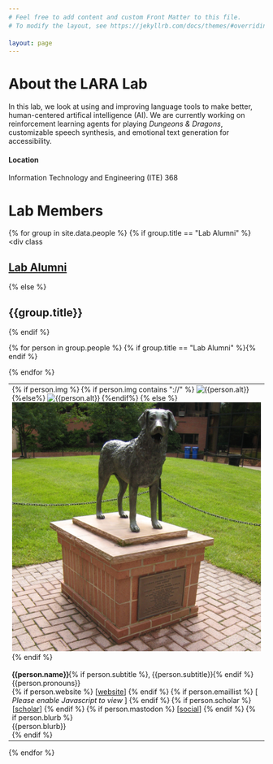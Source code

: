 ```yaml
---
# Feel free to add content and custom Front Matter to this file.
# To modify the layout, see https://jekyllrb.com/docs/themes/#overriding-theme-defaults

layout: page
---
```



# About the LARA Lab
In this lab, we look at using and improving language tools to make better, human-centered artifical intelligence (AI). We are currently working on reinforcement learning agents for playing <i>Dungeons &amp; Dragons</i>, customizable speech synthesis, and emotional text generation for accessibility.


#### Location
Information Technology and Engineering (ITE) 368



# Lab Members

{% for group in site.data.people %}
{% if group.title == "Lab Alumni" %}
	<div class<h2 class="expand-link"><a href="#">Lab Alumni</a></h2>
 	<div class="expand-content">
{% else %}
	<h2> {{group.title}} </h2>
{% endif %}
<div class="table-wrapper">
<div class="table-scroll">
<table class="people">

  <tbody>
  <tr>
  {% for person in group.people %}
	<td>
	<div class="image-cropper">
	 {% if person.img %}
		 {% if person.img contains "://" %}
			 <img src="{{person.img}}" alt="{{person.alt}}">
			 {%else%}
			 <img src="assets/img/people/{{person.img}}" alt="{{person.alt}}">
		 {%endif%}
	 {% else %}
	 <img src="assets/img/people/UMBC_Mascot.jpg" alt="Statue of True Grit, UMBC's mascot. True Grit is a Chesapeake Bay Retriever. Source: https://en.m.wikipedia.org/wiki/File:UMBC_Mascot.jpg">
	 {% endif %} 
	 </div>
	 <br>
	 <h4 style="display: inline;">{{person.name}}</h4>{% if person.subtitle %}, {{person.subtitle}}{% endif %}<br>
	 <div aria-label="pronouns">{{person.pronouns}}</div>
	 {% if person.website %}
	 [<a href="{{person.website}}" aria-label="{{person.name}}'s website">website</a>]
	 {% endif %}
	 {% if person.emaillist %}
	 [<div id="email{{person.first}}" style="display:inline;"> 
		<noscript><i>Please enable Javascript to view</i></noscript>
	</div>]
	 {% endif %}
	 {% if person.scholar %}
	 [<a href="{{person.scholar}}" aria-label="{{person.name}}'s Google Scholar">scholar</a>]
	 {% endif %}
	 {% if person.mastodon %}
	 [<a href="{{person.mastodon}}" aria-label="{{person.name}}'s mastodon account">social</a>]
	 {% endif %}
	 {% if person.blurb %}
	 <br><div class="bio" aria-label="about {{person.name}}">{{person.blurb}}</div>
	 {% endif %}
	</td>
{% if group.title == "Lab Alumni" %}</div>{% endif %}

  {% endfor %}
  </tr>
</tbody>
</table>
</div>
</div>
{% endfor %}

